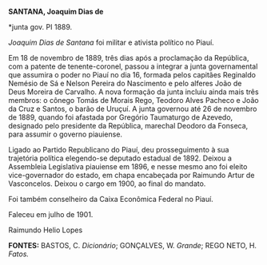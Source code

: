 **SANTANA, Joaquim Dias de**

\*junta gov. PI 1889.

*Joaquim Dias de Santana* foi militar e ativista político no Piauí.

Em 18 de novembro de 1889, três dias após a proclamação da República,
com a patente de tenente-coronel, passou a integrar a junta
governamental que assumira o poder no Piauí no dia 16, formada pelos
capitães Reginaldo Nemésio de Sá e Nelson Pereira do Nascimento e pelo
alferes João de Deus Moreira de Carvalho. A nova formação da junta
incluiu ainda mais três membros: o cônego Tomás de Morais Rego, Teodoro
Alves Pacheco e João da Cruz e Santos, o barão de Uruçuí. A junta
governou até 26 de novembro de 1889, quando foi afastada por Gregório
Taumaturgo de Azevedo, designado pelo presidente da República, marechal
Deodoro da Fonseca, para assumir o governo piauiense.

Ligado ao Partido Republicano do Piauí, deu prosseguimento à sua
trajetória política elegendo-se deputado estadual de 1892. Deixou a
Assembleia Legislativa piauiense em 1896, e nesse mesmo ano foi eleito
vice-governador do estado, em chapa encabeçada por Raimundo Artur de
Vasconcelos. Deixou o cargo em 1900, ao final do mandato.

Foi também conselheiro da Caixa Econômica Federal no Piauí.

Faleceu em julho de 1901.

Raimundo Helio Lopes

**FONTES:** BASTOS, C. *Dicionário*; GONÇALVES, W. *Grande*; REGO NETO,
H. *Fatos.*
